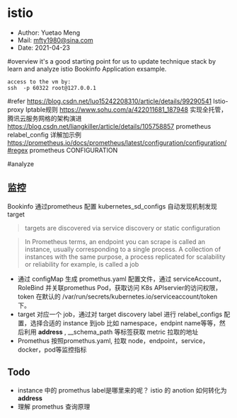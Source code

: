 # istio

- Author: Yuetao Meng
- Mail: mfty1980@sina.com
- Date: 2021-04-23


#overview
it's a good  starting point for us to update technique stack by learn and analyze istio Bookinfo Application exsample.

```
access to the vm by:
ssh  -p 60322 root@127.0.0.1
```
#refer
https://blog.csdn.net/luo15242208310/article/details/99290541 Istio-proxy Iptable规则
https://www.sohu.com/a/422011681_187948 实现全托管，腾讯云服务网格的架构演进
https://blog.csdn.net/liangkiller/article/details/105758857  prometheus relabel_config 详解加示例
https://prometheus.io/docs/prometheus/latest/configuration/configuration/#regex  prometheus CONFIGURATION

#analyze

## 监控
Bookinfo 通过prometheus 配置 kubernetes_sd_configs 自动发现机制发现 target
> targets are discovered via service discovery or static configuration

>In Prometheus terms, an endpoint you can scrape is called an instance, usually corresponding to a single process. A collection of instances with the same purpose, a process replicated for scalability or reliability for example, is called a job

- 通过 configMap 生成 promethus.yaml 配置文件，通过 serviceAccount，RoleBind 并关联promethus Pod，获取访问 K8s APIservier的访问权限， token 在默认的 /var/run/secrets/kubernetes.io/serviceaccount/token 下。
- target 对应一个 job，通过对 target discovery label 进行 relabel_configs 配置，选择合适的 instance 到job
比如 namespace，endpint name等等，然后利用 __address__ , __schema_path 等标签获取 metric 拉取的地址
- Promethus 按照promethus.yaml, 拉取 node，endpoint，service，docker，pod等监控指标

## Todo
- instance 中的 promethus label是哪里来的呢？ istio 的 anotion 如何转化为 __address__
- 理解 promethus 查询原理
